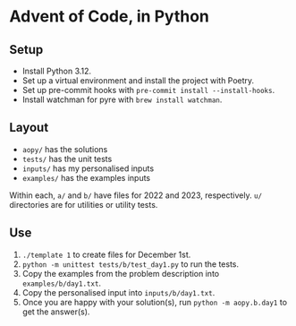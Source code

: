# Advent of Code, in Python

## Setup

- Install Python 3.12.
- Set up a virtual environment and install the project with Poetry.
- Set up pre-commit hooks with `pre-commit install --install-hooks`.
- Install watchman for pyre with `brew install watchman`.

## Layout

- `aopy/` has the solutions
- `tests/` has the unit tests
- `inputs/` has my personalised inputs
- `examples/` has the examples inputs

Within each, `a/` and `b/` have files for 2022 and 2023, respectively. `u/` directories are for utilities or utility tests.

## Use

1. `./template 1` to create files for December 1st.
2. `python -m unittest tests/b/test_day1.py` to run the tests.
3. Copy the examples from the problem description into `examples/b/day1.txt`.
4. Copy the personalised input into `inputs/b/day1.txt`.
5. Once you are happy with your solution(s), run `python -m aopy.b.day1` to get the answer(s).
